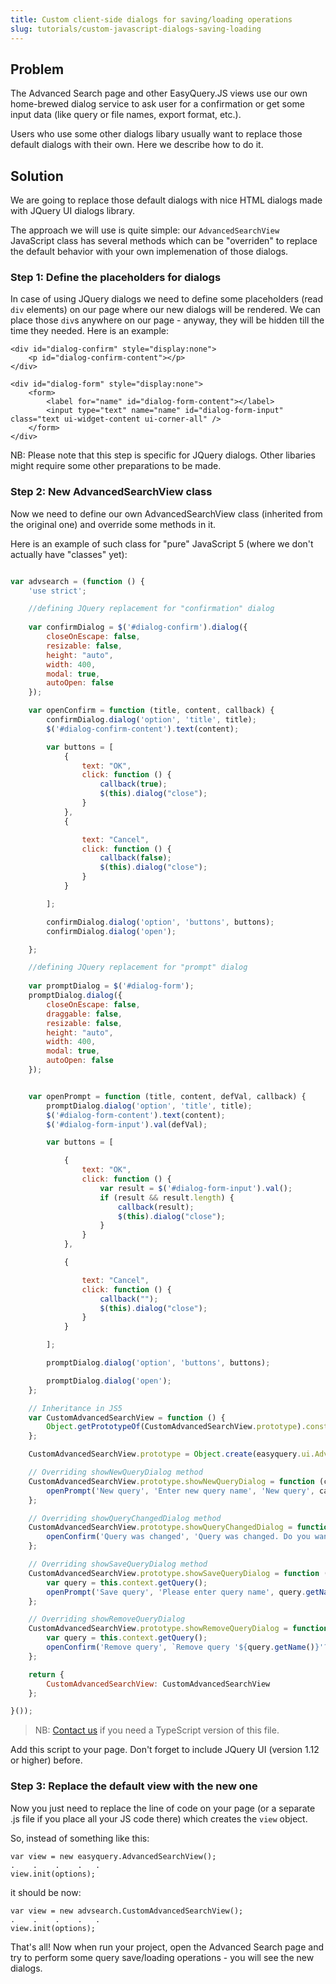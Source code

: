 ```yaml
---
title: Custom client-side dialogs for saving/loading operations
slug: tutorials/custom-javascript-dialogs-saving-loading
---
```


## Problem

The Advanced Search page and other EasyQuery.JS views use our own home-brewed dialog service to ask user for a confirmation or get some input data (like query or file names, export format, etc.).

Users who use some other dialogs libary usually want to replace those default dialogs with their own. Here we describe how to do it.


## Solution

We are going to replace those default dialogs with nice HTML dialogs made with JQuery UI dialogs library.

The approach we will use is quite simple: our  `AdvancedSearchView` JavaScript class has several methods which can be "overriden" to replace the default behavior with your own implemenation of those dialogs. 

### Step 1: Define the placeholders for dialogs

In case of using JQuery dialogs we need to define some placeholders (read `div` elements) on our page where our new dialogs will be rendered. We can place those `div`s anywhere on our page - anyway, they will be hidden till the time they needed. Here is an example:

```
<div id="dialog-confirm" style="display:none">
    <p id="dialog-confirm-content"></p>
</div>

<div id="dialog-form" style="display:none">
    <form>
        <label for="name" id="dialog-form-content"></label>
        <input type="text" name="name" id="dialog-form-input" class="text ui-widget-content ui-corner-all" />
    </form>
</div>
```

NB: Please note that this step is specific for JQuery dialogs. Other libaries might require some other preparations to be made.


### Step 2: New AdvancedSearchView class

Now we need to define our own AdvancedSearchView class (inherited from the original one) and override some methods in it. 

Here is an example of such class for "pure" JavaScript 5 (where we don't actually have "classes" yet):

```js

var advsearch = (function () {
    'use strict';

    //defining JQuery replacement for "confirmation" dialog 
	
    var confirmDialog = $('#dialog-confirm').dialog({
        closeOnEscape: false,
        resizable: false,
        height: "auto",
        width: 400,
        modal: true,
        autoOpen: false
    });

    var openConfirm = function (title, content, callback) {
        confirmDialog.dialog('option', 'title', title);
        $('#dialog-confirm-content').text(content);

        var buttons = [
            {
                text: "OK",
                click: function () {
                    callback(true);
                    $(this).dialog("close");
                }
            },
            {

                text: "Cancel",
                click: function () {
                    callback(false);
                    $(this).dialog("close");
                }
            }

        ];

        confirmDialog.dialog('option', 'buttons', buttons);
        confirmDialog.dialog('open');

    };

    //defining JQuery replacement for "prompt" dialog 
	
    var promptDialog = $('#dialog-form');
    promptDialog.dialog({
        closeOnEscape: false,
        draggable: false,
        resizable: false,
        height: "auto",
        width: 400,
        modal: true,
        autoOpen: false
    });


    var openPrompt = function (title, content, defVal, callback) {
        promptDialog.dialog('option', 'title', title);
        $('#dialog-form-content').text(content);
        $('#dialog-form-input').val(defVal);

        var buttons = [

            {
                text: "OK",
                click: function () {
                    var result = $('#dialog-form-input').val();
                    if (result && result.length) {
                        callback(result);
                        $(this).dialog("close");
                    }
                }
            },

            {

                text: "Cancel",
                click: function () {
                    callback("");
                    $(this).dialog("close");
                }
            }

        ];

        promptDialog.dialog('option', 'buttons', buttons);

        promptDialog.dialog('open');
    };

    // Inheritance in JS5
    var CustomAdvancedSearchView = function () {
        Object.getPrototypeOf(CustomAdvancedSearchView.prototype).constructor.call(this);
    };

    CustomAdvancedSearchView.prototype = Object.create(easyquery.ui.AdvancedSearchView.prototype);

    // Overriding showNewQueryDialog method
    CustomAdvancedSearchView.prototype.showNewQueryDialog = function (callback) {
        openPrompt('New query', 'Enter new query name', 'New query', callback);
    };

    // Overriding showQueryChangedDialog method
    CustomAdvancedSearchView.prototype.showQueryChangedDialog = function (callback) {
        openConfirm('Query was changed', 'Query was changed. Do you want to save it first?', callback);
    };

    // Overriding showSaveQueryDialog method
    CustomAdvancedSearchView.prototype.showSaveQueryDialog = function (callback) {
        var query = this.context.getQuery();
        openPrompt('Save query', 'Please enter query name', query.getName() + ' ' + 'copy', callback);
    };

    // Overriding showRemoveQueryDialog
    CustomAdvancedSearchView.prototype.showRemoveQueryDialog = function (callback) {
        var query = this.context.getQuery();
        openConfirm('Remove query', `Remove query '${query.getName()}'?`, callback);
    };

    return {
        CustomAdvancedSearchView: CustomAdvancedSearchView
    };

}());
```

> NB: [Contact us](https://korzh.com/support) if you need a TypeScript version of this file.


Add this script to your page. Don't forget to include JQuery UI (version 1.12 or higher) before.

### Step 3: Replace the default view with the new one

Now you just need to replace the line of code on your page (or a separate .js file if you place all your JS code there) which creates the `view` object.

So, instead of something like this:

```
var view = new easyquery.AdvancedSearchView();
.    .    .    .   . 
view.init(options);
```

it should be now:

```
var view = new advsearch.CustomAdvancedSearchView();
.    .    .    .   . 
view.init(options);
```


That's all! Now when run your project, open the Advanced Search page and try to perform some query save/loading operations - you will see the new dialogs.